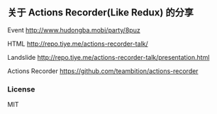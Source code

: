 
关于 Actions Recorder(Like Redux) 的分享
----

Event http://www.hudongba.mobi/party/8puz

HTML http://repo.tiye.me/actions-recorder-talk/

Landslide http://repo.tiye.me/actions-recorder-talk/presentation.html

Actions Recorder https://github.com/teambition/actions-recorder

### License

MIT
